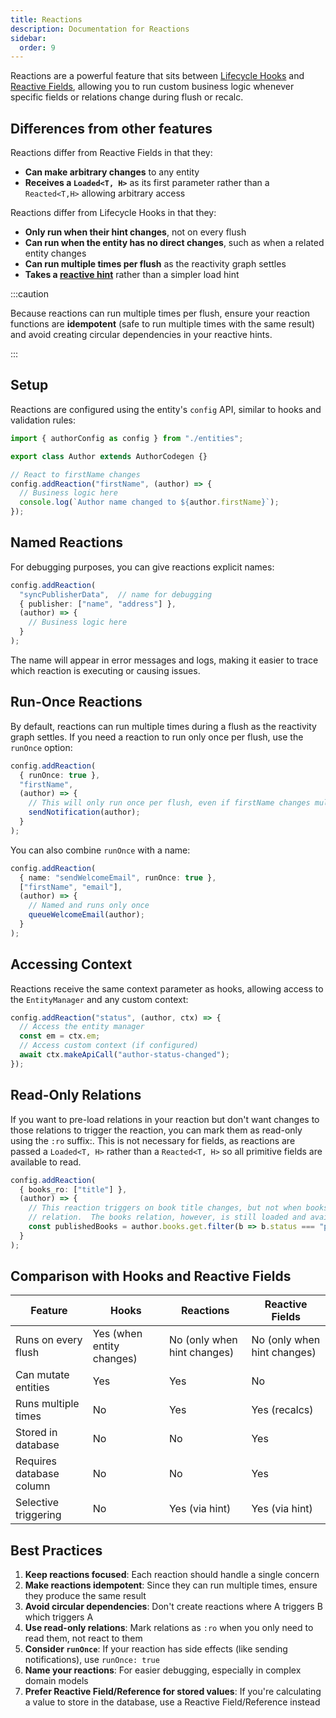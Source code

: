 ```yaml
---
title: Reactions
description: Documentation for Reactions
sidebar:
  order: 9
---
```


Reactions are a powerful feature that sits between [Lifecycle Hooks](./lifecycle-hooks) and [Reactive Fields](./reactive-fields), allowing you to run custom business logic whenever specific fields or relations change during flush or recalc.

## Differences from other features

Reactions differ from Reactive Fields in that they:

* **Can make arbitrary changes** to any entity
* **Receives a `Loaded<T, H>`** as its first parameter rather than a `Reacted<T,H>` allowing arbitrary access

Reactions differ from Lifecycle Hooks in that they:
* **Only run when their hint changes**, not on every flush 
* **Can run when the entity has no direct changes**, such as when a related entity changes
* **Can run multiple times per flush** as the reactivity graph settles
* **Takes a [reactive hint](./reactive-fields/#always-up-to-date)** rather than a simpler load hint

:::caution

Because reactions can run multiple times per flush, ensure your reaction functions are **idempotent** (safe to run multiple times with the same result) and avoid creating circular dependencies in your reactive hints.

:::

## Setup

Reactions are configured using the entity's `config` API, similar to hooks and validation rules:

```typescript
import { authorConfig as config } from "./entities";

export class Author extends AuthorCodegen {}

// React to firstName changes
config.addReaction("firstName", (author) => {
  // Business logic here
  console.log(`Author name changed to ${author.firstName}`);
});
```
## Named Reactions

For debugging purposes, you can give reactions explicit names:

```typescript
config.addReaction(
  "syncPublisherData",  // name for debugging
  { publisher: ["name", "address"] },
  (author) => {
    // Business logic here
  }
);
```

The name will appear in error messages and logs, making it easier to trace which reaction is executing or causing issues.

## Run-Once Reactions

By default, reactions can run multiple times during a flush as the reactivity graph settles. If you need a reaction to run only once per flush, use the `runOnce` option:

```typescript
config.addReaction(
  { runOnce: true },
  "firstName",
  (author) => {
    // This will only run once per flush, even if firstName changes multiple times
    sendNotification(author);
  }
);
```

You can also combine `runOnce` with a name:

```typescript
config.addReaction(
  { name: "sendWelcomeEmail", runOnce: true },
  ["firstName", "email"],
  (author) => {
    // Named and runs only once
    queueWelcomeEmail(author);
  }
);
```

## Accessing Context

Reactions receive the same context parameter as hooks, allowing access to the `EntityManager` and any custom context:

```typescript
config.addReaction("status", (author, ctx) => {
  // Access the entity manager
  const em = ctx.em;
  // Access custom context (if configured)
  await ctx.makeApiCall("author-status-changed");
});
```

## Read-Only Relations

If you want to pre-load relations in your reaction but don't want changes to those relations to trigger the reaction, you can mark them as read-only using the `:ro` suffix:.  This is not necessary for fields, as reactions are passed a `Loaded<T, H>` rather than a `Reacted<T, H>` so all primitive fields are available to read.

```typescript
config.addReaction(
  { books_ro: ["title"] },
  (author) => {
    // This reaction triggers on book title changes, but not when books are added or removed from the underlying 
    // relation.  The books relation, however, is still loaded and available to read.
    const publishedBooks = author.books.get.filter(b => b.status === "published");
  }
);
```

## Comparison with Hooks and Reactive Fields

| Feature | Hooks | Reactions | Reactive Fields |
|---------|-------|-----------|-----------------|
| Runs on every flush | Yes (when entity changes) | No (only when hint changes) |  No (only when hint changes) |
| Can mutate entities | Yes | Yes | No |
| Runs multiple times | No | Yes | Yes (recalcs) |
| Stored in database | No | No | Yes |
| Requires database column | No | No | Yes |
| Selective triggering | No | Yes (via hint) | Yes (via hint) |

## Best Practices

1. **Keep reactions focused**: Each reaction should handle a single concern
2. **Make reactions idempotent**: Since they can run multiple times, ensure they produce the same result
3. **Avoid circular dependencies**: Don't create reactions where A triggers B which triggers A
4. **Use read-only relations**: Mark relations as `:ro` when you only need to read them, not react to them
5. **Consider `runOnce`**: If your reaction has side effects (like sending notifications), use `runOnce: true`
6. **Name your reactions**: For easier debugging, especially in complex domain models
7. **Prefer Reactive Field/Reference for stored values**: If you're calculating a value to store in the database, use a Reactive Field/Reference instead
